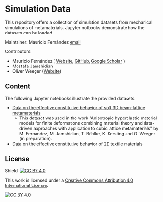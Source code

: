 # Simulation Data

This repository offers a collection of simulation datasets from mechanical simulations of metamaterials. Jupyter notbooks demonstrate how the datasets can be loaded.

Maintainer: Mauricio Fernández [email](mailto:fernandez@cps.tu-darmstadt.de)

Contributors: 
* Mauricio Fernández (
[Website](https://www.maschinenbau.tu-darmstadt.de/cps/department_cps/team_1/team_detail_184000.en.jsp), [GitHub](https://github.com/mauricio-fernandez-l), 
[Google Scholar](https://scholar.google.com/citations?hl=de&user=pwQ_YNEAAAAJ&view_op=list_works&sortby=pubdate)
)
* Mostafa Jamshidian
* Oliver Weeger ([Website](https://www.maschinenbau.tu-darmstadt.de/cps/department_cps/team_1/team_detail_167232.en.jsp))
	
## Content

The following Jupyter notebooks illustrate the provided datasets. 

* [Data on the effective constitutive behavior of soft 3D beam-lattice metamaterials](soft_beam_lattice_metamaterials.ipynb)
	* This dataset was used in the work "Anisotropic hyperelastic material models for finite deformations combining material theory and data-driven approaches with application to cubic lattice metamaterials" by M. Fernández, M. Jamshidian, T. Böhlke, K. Kersting and O. Weeger (in preparation). 
* Data on the effective constitutive behavior of 2D textile materials

## License

Shield: [![CC BY 4.0][cc-by-shield]][cc-by]

This work is licensed under a
[Creative Commons Attribution 4.0 International License][cc-by].

[![CC BY 4.0][cc-by-image]][cc-by]

[cc-by]: http://creativecommons.org/licenses/by/4.0/
[cc-by-image]: https://i.creativecommons.org/l/by/4.0/88x31.png
[cc-by-shield]: https://img.shields.io/badge/License-CC%20BY%204.0-lightgrey.svg